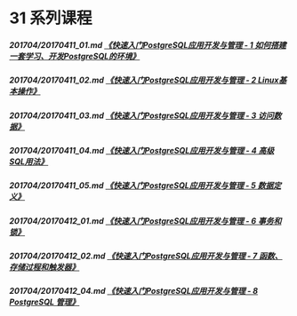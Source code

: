 # 31 系列课程
##### 201704/20170411_01.md   [《快速入门PostgreSQL应用开发与管理 - 1 如何搭建一套学习、开发PostgreSQL的环境》](../201704/20170411_01.md)  
##### 201704/20170411_02.md   [《快速入门PostgreSQL应用开发与管理 - 2 Linux基本操作》](../201704/20170411_02.md)  
##### 201704/20170411_03.md   [《快速入门PostgreSQL应用开发与管理 - 3 访问数据》](../201704/20170411_03.md)  
##### 201704/20170411_04.md   [《快速入门PostgreSQL应用开发与管理 - 4 高级SQL用法》](../201704/20170411_04.md)  
##### 201704/20170411_05.md   [《快速入门PostgreSQL应用开发与管理 - 5 数据定义》](../201704/20170411_05.md)  
##### 201704/20170412_01.md   [《快速入门PostgreSQL应用开发与管理 - 6 事务和锁》](../201704/20170412_01.md)  
##### 201704/20170412_02.md   [《快速入门PostgreSQL应用开发与管理 - 7 函数、存储过程和触发器》](../201704/20170412_02.md)  
##### 201704/20170412_04.md   [《快速入门PostgreSQL应用开发与管理 - 8 PostgreSQL 管理》](../201704/20170412_04.md)  
